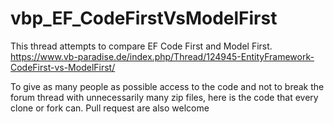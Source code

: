 # vbp_EF_CodeFirstVsModelFirst

This thread attempts to compare EF Code First and Model First.
https://www.vb-paradise.de/index.php/Thread/124945-EntityFramework-CodeFirst-vs-ModelFirst/

To give as many people as possible access to the code and not to break the forum thread with unnecessarily many zip files, here is the code that every clone or fork can.
Pull request are also welcome
